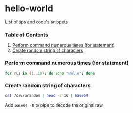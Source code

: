 # hello-world
List of tips and code's snippets

### Table of Contents
1. [Perform command numerous times (for statement)](#multitimes)
2. [Create random string of characters](#randomstring)

### Perform command numerous times (for statement) <a name="multitimes"></a>
```bash
for run in {1..10}; do echo "Hello"; done
```

### Create random string of characters <a name="randomstring"></a>
```bash
cat /dev/urandom | head -c 16 | base64
```
Add `base64 -D` to pipe to decode the original raw
